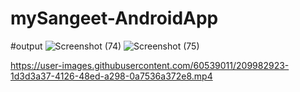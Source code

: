 # mySangeet-AndroidApp

#output
![Screenshot (74)](https://user-images.githubusercontent.com/60539011/209982892-a91a6171-463b-4443-bd94-cf8d6e174398.png)
![Screenshot (75)](https://user-images.githubusercontent.com/60539011/209982898-991b0b55-353f-49bd-a795-1d1a6cf7fc7d.png)

https://user-images.githubusercontent.com/60539011/209982923-1d3d3a37-4126-48ed-a298-0a7536a372e8.mp4

